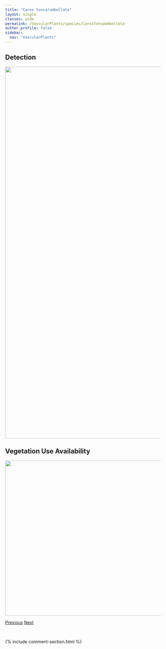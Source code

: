 ```yaml
---
title: "Carex tonsa/umbellata"
layout: single
classes: wide
permalink: /VascularPlants/species/CarexTonsaUmbellata
author_profile: false
sidebar:
  nav: "VascularPlants"
---
```


<h2>Detection</h2>

<a href="https://drive.google.com/uc?export=view&id=18aKRWBU4xwj-XtiUWif-gQizryDzDz1E">
<img src="https://drive.google.com/uc?export=view&id=18aKRWBU4xwj-XtiUWif-gQizryDzDz1E" height = "1200" width = "800">
</a>


<h2>Vegetation Use Availability</h2>

<a href="https://drive.google.com/uc?export=view&id=1qhbNocOIj44RrrJTfIjdvgLZG3T_870t">
<img src="https://drive.google.com/uc?export=view&id=1qhbNocOIj44RrrJTfIjdvgLZG3T_870t" height = "500" width = "1000">
</a>


<a href="/DevelopmentWebsite/VascularPlants/species/CarexTenuiflora" class="pagination--pager" title="Carex tenuiflora">Previous</a> <a href="/DevelopmentWebsite/VascularPlants/species/CarexTrisperma" class="pagination--pager" title="Carex trisperma">Next</a>

<p>&nbsp;</p>

{% include comment-section.html %}
